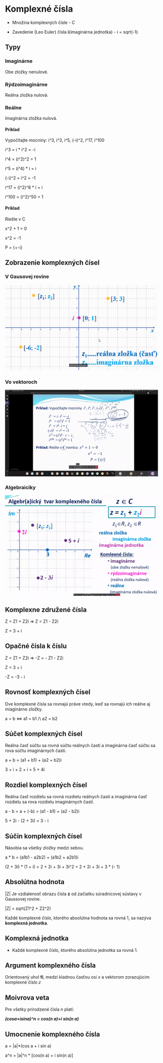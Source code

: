 # Komplexné čísla

- Množina komplexných čísle - C

- Zavedenie (Leo Euler) čísla **i**(imaginárna jednotka) - i = sqrt(-1)

## Typy

### Imaginárne

Obe zložky nenulové.

### Rýdzoimaginárne

Reálna zložka nulová.

### Reálne

Imaginárna zložka nulová.

#### Príklad

Vypočítajte mocniny: i^3, i^3, i^5, (-i)^2, i^17, i^100

i^3 = i * i^2 = -i

i^4 = (i^2)^2 = 1

i^5 = (i^4) * i = i

(-i)^2 = i^2 = -1

i^17 = (i^2)^8 * i = i

i^100 = (i^2)^50 = 1


#### Príklad

Riešte v C

x^2 + 1 = 0

x^2 = -1

P = {+-i}

## Zobrazenie komplexných čísel

### V Gausovej rovine

![gausova rovina](./gausova-rovina.png)

### Vo vektoroch

![vektory](./vektor.png)

### Algebraiciky


![algebraicky](./algebraicky.png)

## Komplexne združené čísla

Z = Z1 + Z2i => Z = Z1 - Z2i

Z = 3 + i


## Opačné čísla k číslu

Z = Z1 + Z2i => -Z = - Z1 - Z2i

Z = 3 + i

-Z = -3 - i

## Rovnosť komplexných čísel

Dve komplexné čísla sa rovnajú práve vtedy, keď sa rovnajú ich reálne aj miaginárne zložky.

a = b <=> a1 = b1 /\ a2 = b2

## Súčet komplexných čísel

Reálna časť súčtu sa rovná súčtu reálnych častí a imaginárna časť súčtu sa rova súčtu imaginárnych častí.

a + b = (a1 + b1) + (a2 + b2)i

3 + i + 2 + i = 5 + 4i

## Rozdiel komplexných čísel

Reálna časť rozdielu sa rovná rozdielu reálnych častí a imaginárna časť rozdielu sa rova rozdielu imaginárnych častí.

a - b = a + (-b) = (a1 - b1) + (a2 - b2)i

5 + 2i - (2 + 3i) = 3 - i

## Súčin komplexných čísel

Násobia sa všetky zložky medzi sebou.

a * b = (a1b1 - a2b2) + (a1b2 + a2b1)i

(2 + 3i) * (1 + i) = 2 + 2i + 3i + 3i^2 = 2 + 2i + 3i + 3 * (- 1)


## Absolútna hodnota

|Z| Je vzdialenosť obrazu čísla **z** od začiatku súradnicovej sústavy v Gaussovej rovine.

|Z| = sqrt(Z1^2 + Z2^2)

Každé komplexné číslo, ktorého absolútna hodnota sa rovná 1, sa nazýva **komplexná jednotka**.

## Komplexná jednotka

- Každé komplexné číslo, ktorého absolútna jednotka sa rovná 1.


## Argument komplexného čísla

Orientovaný uhol **fí**, medzi kladnou časťou osi *x* a vektorom zorazujúcim komplexné číslo *z*

## Moivrova veta

Pre všetky prirodzené čísla *n* platí:

***(cosa+isina)^n = cos(n a)+i sin(n a)***

## Umocnenie komplexného čísla

a = |a|*(cos a + i sin a)

a^n = |a|^n * [cos(n a) + i sin(n a)]
